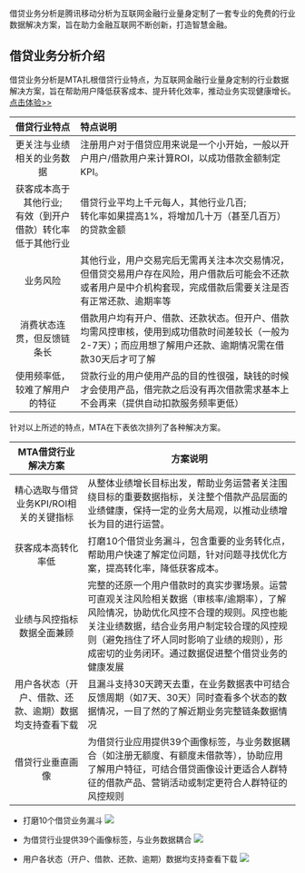 借贷业务分析是腾讯移动分析为互联网金融行业量身定制了一套专业的免费的行业数据解决方案，旨在助力金融互联网不断创新，打造智慧金融。

## 借贷业务分析介绍
借贷业务分析是MTA扎根借贷行业特点，为互联网金融行业量身定制的行业数据解决方案，旨在帮助用户降低获客成本、提升转化效率，推动业务实现健康增长。
[点击体验>>](http://mta.qq.com/mta/businessLoan/ctr_business_loan_funnel?app_id=1)

|借贷行业特点|特点说明|
| :---:|:----|
|更关注与业绩相关的业务数据| 注册用户对于借贷应用来说是一个小开始，一般以开户用户/借款用户来计算ROI，以成功借款金额制定KPI。
|获客成本高于其他行业;<br>有效（到开户借款）转化率低于其他行业|借贷行业平均上千元每人，其他行业几百;<br>转化率如果提高1%，将增加几十万（甚至几百万）的贷款金额|
|业务风险|其他行业，用户交易完后无需再关注本次交易情况，但借贷交易用户存在风险，用户借款后可能会不还款或者用户是中介机构套现，完成借款后需要关注是否有正常还款、逾期率等	|
|消费状态连贯，但反馈链条长|借款用户均有开户、借款、还款状态。但开户、借款均需风控审核，使用到成功借款时间差较长（一般为2-7天）；而应用想了解用户还款、逾期情况需在借款30天后才可了解	|
|使用频率低，较难了解用户的特征|贷款行业的用户使用产品的目的性很强，缺钱的时候才会使用产品，借完款之后没有再次借款需求基本上不会再来（提供自动扣款服务频率更低）	|

针对以上所述的特点，MTA在下表依次排列了各种解决方案。

|MTA借贷行业解决方案|方案说明|
| :----:|----|
|精心选取与借贷业务KPI/ROI相关的关键指标|从整体业绩增长目标出发，帮助业务运营者关注围绕目标的重要数据指标，关注整个借款产品层面的业绩健康，保持一定的业务大局观，以推动业绩增长为目的进行运营。|
|获客成本高转化率低|打磨10个借贷业务漏斗，包含重要的业务转化点，帮助用户快速了解定位问题，针对问题寻找优化方案，提高转化率，降低获客成本。 |
|业绩与风控指标数据全面兼顾|完整的还原一个用户借款时的真实步骤场景。运营可直观关注风险相关数据（审核率/逾期率），了解风险情况，协助优化风控不合理的规则。风控也能关注业绩数据，结合业务用户制定较合理的风控规则（避免挡住了坏人同时影响了业绩的规则），形成密切的业务闭环。通过数据促进整个借贷业务的健康发展|
|用户各状态（开户、借款、还款、逾期）数据均支持查看下载|且漏斗支持30天跨天去重，在业务数据表中可结合反馈周期（如7天、30天）同时查看多个状态的数据情况，一目了然的了解近期业务完整链条数据情况|
|借贷行业垂直画像|为借贷行业应用提供39个画像标签，与业务数据耦合（如注册无额度、有额度未借款等），协助应用了解用户特征，可结合借贷画像设计更适合人群特征的借款产品、营销活动或制定更符合人群特征的风控规则|

- 打磨10个借贷业务漏斗
![](http://imgcache.tce.fsphere.cn/static/main.qcloudimg.com/raw/822a96021413c507e81670366dd48b59.png)

- 为借贷行业提供39个画像标签，与业务数据耦合
![](http://imgcache.tce.fsphere.cn/static/main.qcloudimg.com/raw/0ca444273634d72acaaaa6bfa212e7bd.png)


- 用户各状态（开户、借款、还款、逾期）数据均支持查看下载
![](http://imgcache.tce.fsphere.cn/static/main.qcloudimg.com/raw/8b316468301385b6ebe2314216467b52.png)